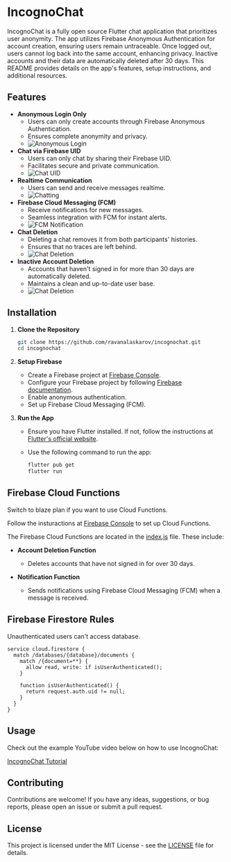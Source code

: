 # IncognoChat

IncognoChat is a fully open source Flutter chat application that prioritizes user anonymity. The app utilizes Firebase Anonymous Authentication for account creation, ensuring users remain untraceable. Once logged out, users cannot log back into the same account, enhancing privacy. Inactive accounts and their data are automatically deleted after 30 days. This README provides details on the app's features, setup instructions, and additional resources.

## Features

- **Anonymous Login Only**
  - Users can only create accounts through Firebase Anonymous Authentication.
  - Ensures complete anonymity and privacy.
  - ![Anonymous Login](assets/screenshots/login.png)
&nbsp;
- **Chat via Firebase UID**
  - Users can only chat by sharing their Firebase UID.
  - Facilitates secure and private communication.
  - ![Chat UID](assets/screenshots/add_new_chat.png)
&nbsp;
- **Realtime Communication**
  - Users can send and receive messages realtime.
  - ![Chatting](assets/screenshots/conversation.png)
&nbsp;
- **Firebase Cloud Messaging (FCM)**
  - Receive notifications for new messages.
  - Seamless integration with FCM for instant alerts.
  - ![FCM Notification](assets/screenshots/fcm_notification.png)
&nbsp;
- **Chat Deletion**
  - Deleting a chat removes it from both participants' histories.
  - Ensures that no traces are left behind.
  - ![Chat Deletion](assets/screenshots/delete_chat.png)
&nbsp;
- **Inactive Account Deletion**
  - Accounts that haven't signed in for more than 30 days are automatically deleted.
  - Maintains a clean and up-to-date user base.
  - ![Chat Deletion](assets/screenshots/log_out.png)
&nbsp;
## Installation

1. **Clone the Repository**
   ```sh
   git clone https://github.com/ravanalaskarov/incognochat.git
   cd incognochat
   ```

2. **Setup Firebase**
   - Create a Firebase project at [Firebase Console](https://console.firebase.google.com/).
   - Configure your Firebase project by following [Firebase documentation](https://firebase.google.com/docs/flutter/setup).
   - Enable anonymous authentication.
   - Set up Firebase Cloud Messaging (FCM).
   

3. **Run the App**
   - Ensure you have Flutter installed. If not, follow the instructions at [Flutter's official website](https://flutter.dev/docs/get-started/install).
   - Use the following command to run the app:

     ```sh
     flutter pub get
     flutter run
     ```

## Firebase Cloud Functions
Switch to blaze plan if you want to use Cloud Functions.

Follow the insturactions at [Firebase Console](https://console.firebase.google.com/) to set up Cloud Functions.

The Firebase Cloud Functions are located in the [index.js](functions/index.js) file. These include:

- **Account Deletion Function**
  - Deletes accounts that have not signed in for over 30 days.
  
- **Notification Function**
  - Sends notifications using Firebase Cloud Messaging (FCM) when a message is received.



## Firebase Firestore Rules

Unauthenticated users can't access database.

```
service cloud.firestore {
  match /databases/{database}/documents {
    match /{document=**} {
      allow read, write: if isUserAuthenticated();
    }
    
    function isUserAuthenticated() {
      return request.auth.uid != null; 
    }
  }
}
```


## Usage

Check out the example YouTube video below on how to use IncognoChat:

[IncognoChat Tutorial](https://www.youtube.com/watch?v=0Q108GtPCKk)

## Contributing

Contributions are welcome! If you have any ideas, suggestions, or bug reports, please open an issue or submit a pull request.

## License

This project is licensed under the MIT License - see the [LICENSE](https://github.com/ravanalaskarov/incogno_chat/blob/main/LICENSE) file for details.
